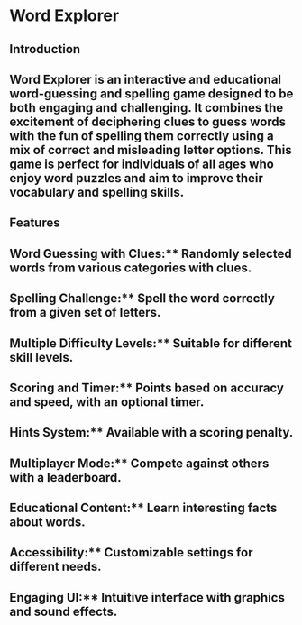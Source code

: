 # Word Explorer

## Introduction
## Word Explorer is an interactive and educational word-guessing and spelling game designed to be both engaging and challenging. It combines the excitement of deciphering clues to guess words with the fun of spelling them correctly using a mix of correct and misleading letter options. This game is perfect for individuals of all ages who enjoy word puzzles and aim to improve their vocabulary and spelling skills.

## Features
## Word Guessing with Clues:** Randomly selected words from various categories with clues.
## Spelling Challenge:** Spell the word correctly from a given set of letters.
## Multiple Difficulty Levels:** Suitable for different skill levels.
## Scoring and Timer:** Points based on accuracy and speed, with an optional timer.
## Hints System:** Available with a scoring penalty.
## Multiplayer Mode:** Compete against others with a leaderboard.
## Educational Content:** Learn interesting facts about words.
## Accessibility:** Customizable settings for different needs.
## Engaging UI:** Intuitive interface with graphics and sound effects.




